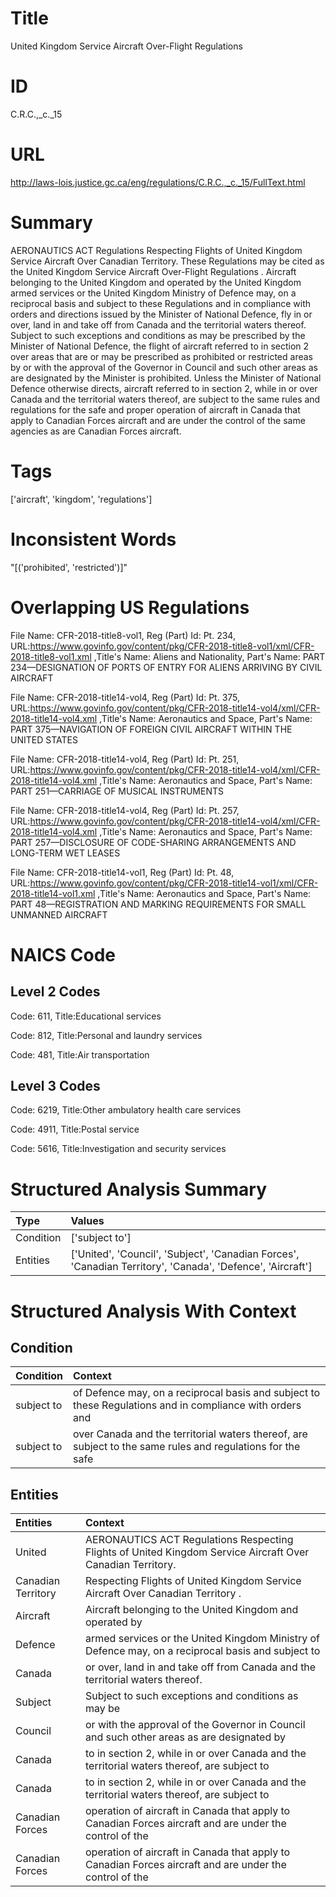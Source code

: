 # Title
United Kingdom Service Aircraft Over-Flight Regulations


# ID
C.R.C.,_c._15

# URL
http://laws-lois.justice.gc.ca/eng/regulations/C.R.C.,_c._15/FullText.html


# Summary
AERONAUTICS ACT Regulations Respecting Flights of United Kingdom Service Aircraft Over Canadian Territory.
These Regulations may be cited as the  United Kingdom Service Aircraft Over-Flight Regulations .
Aircraft belonging to the United Kingdom and operated by the United Kingdom armed services or the United Kingdom Ministry of Defence may, on a reciprocal basis and subject to these Regulations and in compliance with orders and directions issued by the Minister of National Defence, fly in or over, land in and take off from Canada and the territorial waters thereof.
Subject to such exceptions and conditions as may be prescribed by the Minister of National Defence, the flight of aircraft referred to in section 2 over areas that are or may be prescribed as prohibited or restricted areas by or with the approval of the Governor in Council and such other areas as are designated by the Minister is prohibited.
Unless the Minister of National Defence otherwise directs, aircraft referred to in section 2, while in or over Canada and the territorial waters thereof, are subject to the same rules and regulations for the safe and proper operation of aircraft in Canada that apply to Canadian Forces aircraft and are under the control of the same agencies as are Canadian Forces aircraft.


# Tags
['aircraft', 'kingdom', 'regulations']


# Inconsistent Words
"[('prohibited', 'restricted')]"


# Overlapping US Regulations
File Name: CFR-2018-title8-vol1, Reg (Part) Id: Pt. 234, URL:https://www.govinfo.gov/content/pkg/CFR-2018-title8-vol1/xml/CFR-2018-title8-vol1.xml
,Title's Name: Aliens and Nationality, Part's Name: PART 234—DESIGNATION OF PORTS OF ENTRY FOR ALIENS ARRIVING BY CIVIL AIRCRAFT

File Name: CFR-2018-title14-vol4, Reg (Part) Id: Pt. 375, URL:https://www.govinfo.gov/content/pkg/CFR-2018-title14-vol4/xml/CFR-2018-title14-vol4.xml
,Title's Name: Aeronautics and Space, Part's Name: PART 375—NAVIGATION OF FOREIGN CIVIL AIRCRAFT WITHIN THE UNITED STATES

File Name: CFR-2018-title14-vol4, Reg (Part) Id: Pt. 251, URL:https://www.govinfo.gov/content/pkg/CFR-2018-title14-vol4/xml/CFR-2018-title14-vol4.xml
,Title's Name: Aeronautics and Space, Part's Name: PART 251—CARRIAGE OF MUSICAL INSTRUMENTS

File Name: CFR-2018-title14-vol4, Reg (Part) Id: Pt. 257, URL:https://www.govinfo.gov/content/pkg/CFR-2018-title14-vol4/xml/CFR-2018-title14-vol4.xml
,Title's Name: Aeronautics and Space, Part's Name: PART 257—DISCLOSURE OF CODE-SHARING ARRANGEMENTS AND LONG-TERM WET LEASES

File Name: CFR-2018-title14-vol1, Reg (Part) Id: Pt. 48, URL:https://www.govinfo.gov/content/pkg/CFR-2018-title14-vol1/xml/CFR-2018-title14-vol1.xml
,Title's Name: Aeronautics and Space, Part's Name: PART 48—REGISTRATION AND MARKING REQUIREMENTS FOR SMALL UNMANNED AIRCRAFT




# NAICS Code
## Level 2 Codes
Code: 611, Title:Educational services

Code: 812, Title:Personal and laundry services

Code: 481, Title:Air transportation




## Level 3 Codes
Code: 6219, Title:Other ambulatory health care services

Code: 4911, Title:Postal service

Code: 5616, Title:Investigation and security services







# Structured Analysis Summary
| Type      | Values                                                                                                     |
|:----------|:-----------------------------------------------------------------------------------------------------------|
| Condition | ['subject to']                                                                                             |
| Entities  | ['United', 'Council', 'Subject', 'Canadian Forces', 'Canadian Territory', 'Canada', 'Defence', 'Aircraft'] |


# Structured Analysis With Context
 


## Condition
| Condition   | Context                                                                                                    |
|:------------|:-----------------------------------------------------------------------------------------------------------|
| subject to  | of Defence may, on a reciprocal basis and subject to these Regulations and in compliance with orders and   |
| subject to  | over Canada and the territorial waters thereof, are subject to the same rules and regulations for the safe |


## Entities
| Entities           | Context                                                                                                      |
|:-------------------|:-------------------------------------------------------------------------------------------------------------|
| United             | AERONAUTICS ACT Regulations Respecting Flights of  United  Kingdom Service Aircraft Over Canadian Territory. |
| Canadian Territory | Respecting Flights of United Kingdom Service Aircraft Over Canadian Territory .                              |
| Aircraft           | Aircraft belonging to the United Kingdom and operated by                                                     |
| Defence            | armed services or the United Kingdom Ministry of Defence may, on a reciprocal basis and subject to           |
| Canada             | or over, land in and take off from Canada  and the territorial waters thereof.                               |
| Subject            | Subject to such exceptions and conditions as may be                                                          |
| Council            | or with the approval of the Governor in Council and such other areas as are designated by                    |
| Canada             | to in section 2, while in or over Canada and the territorial waters thereof, are subject to                  |
| Canada             | to in section 2, while in or over Canada and the territorial waters thereof, are subject to                  |
| Canadian Forces    | operation of aircraft in Canada that apply to Canadian Forces aircraft and are under the control of the      |
| Canadian Forces    | operation of aircraft in Canada that apply to Canadian Forces aircraft and are under the control of the      |


